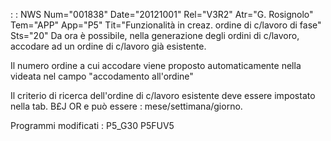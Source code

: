  :  : NWS Num="001838" Date="20121001" Rel="V3R2" Atr="G. Rosignolo" Tem="APP" App="P5" Tit="Funzionalità in creaz. ordine di c/lavoro di fase" Sts="20"
Da ora è possibile, nella generazione degli ordini di c/lavoro, accodare ad un ordine di c/lavoro già esistente.

Il numero ordine a cui accodare viene proposto automaticamente nella videata nel campo "accodamento
all'ordine"

Il criterio di ricerca dell'ordine di c/lavoro esistente deve essere impostato nella tab. B£J OR e
può essere :  mese/settimana/giorno.

Programmi modificati : 
P5_G30
P5FUV5
